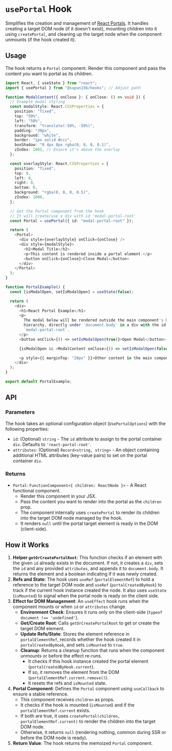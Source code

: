 # `usePortal` Hook

Simplifies the creation and management of [React Portals](https://reactjs.org/docs/portals.html). It handles creating a target DOM node (if it doesn't exist), mounting children into it using `createPortal`, and cleaning up the target node when the component unmounts (if the hook created it).

## Usage

The hook returns a `Portal` component. Render this component and pass the content you want to portal as its children.

```typescript
import React, { useState } from "react";
import { usePortal } from "@supun156/hooks"; // Adjust path

function ModalContent({ onClose }: { onClose: () => void }) {
  // Example modal styling
  const modalStyle: React.CSSProperties = {
    position: "fixed",
    top: "50%",
    left: "50%",
    transform: "translate(-50%, -50%)",
    padding: "30px",
    background: "white",
    border: "1px solid #ccc",
    boxShadow: "0 4px 8px rgba(0, 0, 0, 0.1)",
    zIndex: 1001, // Ensure it's above the overlay
  };

  const overlayStyle: React.CSSProperties = {
    position: "fixed",
    top: 0,
    left: 0,
    right: 0,
    bottom: 0,
    background: "rgba(0, 0, 0, 0.5)",
    zIndex: 1000,
  };

  // Get the Portal component from the hook
  // It will create/use a div with id 'modal-portal-root'
  const Portal = usePortal({ id: "modal-portal-root" });

  return (
    <Portal>
      <div style={overlayStyle} onClick={onClose} />
      <div style={modalStyle}>
        <h2>Modal Title</h2>
        <p>This content is rendered inside a portal element.</p>
        <button onClick={onClose}>Close Modal</button>
      </div>
    </Portal>
  );
}

function PortalExample() {
  const [isModalOpen, setIsModalOpen] = useState(false);

  return (
    <div>
      <h1>React Portal Example</h1>
      <p>
        The modal below will be rendered outside the main component's DOM
        hierarchy, directly under `document.body` in a div with the id
        `modal-portal-root`.
      </p>
      <button onClick={() => setIsModalOpen(true)}>Open Modal</button>

      {isModalOpen && <ModalContent onClose={() => setIsModalOpen(false)} />}

      <p style={{ marginTop: "20px" }}>Other content in the main component.</p>
    </div>
  );
}

export default PortalExample;
```

## API

### Parameters

The hook takes an optional configuration object (`UsePortalOptions`) with the following properties:

- `id`: (Optional) `string` - The `id` attribute to assign to the portal container `div`. Defaults to `'react-portal-root'`.
- `attributes`: (Optional) `Record<string, string>` - An object containing additional HTML attributes (key-value pairs) to set on the portal container `div`.

### Returns

- `Portal`: `FunctionComponent<{ children: ReactNode }>` - A React functional component.
  - Render this component in your JSX.
  - Pass the content you want to render into the portal as the `children` prop.
  - The component internally uses `createPortal` to render its children into the target DOM node managed by the hook.
  - It renders `null` until the portal target element is ready in the DOM (client-side).

## How it Works

1.  **Helper `getOrCreatePortalRoot`**: This function checks if an element with the given `id` already exists in the document. If not, it creates a `div`, sets the `id` and any provided `attributes`, and appends it to `document.body`. It returns the element and a boolean indicating if it was newly created.
2.  **Refs and State**: The hook uses `useRef` (`portalElementRef`) to hold a reference to the target DOM node and `useRef` (`portalCreatedByHook`) to track if the current hook instance created the node. It also uses `useState` (`isMounted`) to signal when the portal node is ready on the client side.
3.  **Effect for DOM Management**: An `useEffect` hook runs when the component mounts or when `id` or `attributes` change.
    - **Environment Check**: Ensures it runs only on the client-side (`typeof document !== 'undefined'`).
    - **Get/Create Root**: Calls `getOrCreatePortalRoot` to get or create the target DOM element.
    - **Update Refs/State**: Stores the element reference in `portalElementRef`, records whether the hook created it in `portalCreatedByHook`, and sets `isMounted` to `true`.
    - **Cleanup**: Returns a cleanup function that runs when the component unmounts or before the effect re-runs.
      - It checks if this hook instance created the portal element (`portalCreatedByHook.current`).
      - If so, it removes the element from the DOM (`portalElementRef.current.remove()`).
      - It resets the refs and `isMounted` state.
4.  **Portal Component**: Defines the `Portal` component using `useCallback` to ensure a stable reference.
    - This component receives `children` as props.
    - It checks if the hook is mounted (`isMounted`) and if the `portalElementRef.current` exists.
    - If both are true, it uses `createPortal(children, portalElementRef.current)` to render the children into the target DOM node.
    - Otherwise, it returns `null` (rendering nothing, common during SSR or before the DOM node is ready).
5.  **Return Value**: The hook returns the memoized `Portal` component.
